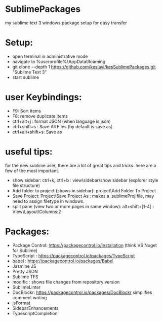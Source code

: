 # SublimePackages
my sublime text 3 windows package setup for easy transfer 

# Setup: 
- open terminal in administrative mode
- navigate to %userprofile%\AppData\Roaming
- git clone --depth 1 https://github.com/keslavi/kesSublimePackages.git "Sublime Text 3"
- start sublime

# user Keybindings:
- F9: Sort items
- F8: remove duplicate items
- ctrl+alt+j : format JSON (when language is json)
- ctrl+shift+s : Save All Files (by default is save as)
- ctrl+alt+shift+s: Save as

# useful tips: 
for the new sublime user, there are a lot of great tips and tricks. here are a few of the most important.
- show sidebar: ctrl+k, ctrl+b : view\sidebar\show sidebar (explorer style file structure)    
- Add folder to project (shows in sidebar): project\Add Folder To Project
- Save Project: Project\Save Project As : makes a .sublimeProj file, may need to assign filetype in windows.
- split pane (view two or more pages in same window): alt+shift+[1-4] : View\Layout\Columns:2

# Packages:
- Package Control: https://packagecontrol.io/installation (think VS Nuget for Sublime)
- TypeScript : https://packagecontrol.io/packages/TypeScript
- babel : https://packagecontrol.io/packages/Babel
- Jasmine JS
- Pretty JSON
- Sublime TFS
- modific : shows file changes from repository version
- SublimeLinter
- DocBlockr:  https://packagecontrol.io/packages/DocBlockr simplifies comment writing
- jsFormat
- SidebarEnhancements
- TypescriptCompletion
